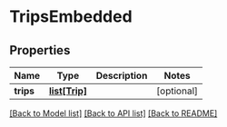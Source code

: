 # TripsEmbedded

## Properties
Name | Type | Description | Notes
------------ | ------------- | ------------- | -------------
**trips** | [**list[Trip]**](Trip.md) |  | [optional] 

[[Back to Model list]](../README.md#documentation-for-models) [[Back to API list]](../README.md#documentation-for-api-endpoints) [[Back to README]](../README.md)


